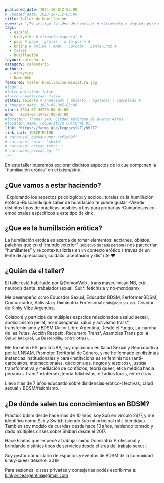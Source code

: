 ```yaml
---
published_date: 2024-10-01Z-03:00
# updated_date: 2023-10-11Z-03:00
title: Taller de Humillación
summary: '¿Te intriga la idea de humillar eróticamente a alguien pero no sabés cómo? Este taller es para todes quienes se interesen en humillar y ser humillades'
tags:
  - español
  - KinkyVibe # etiqueta especial #
  - pago # pago | gratis | a la gorra #
  - Online # online | AMBA | Córdoba | Santa Cruz #
  - taller
  - humillación
layout: calendario
category: calendario
authors:
  - KinkyVibe
  - DemonWeb
featured: taller-humillacion-miniatura.jpg
#logo: 2
#force_unlisted: false
#force_unpublished: false
status: abierto # anunciado | abierto | agotadas | cancelado #
# opening_date: 2023-09-30Z-03:00
start: 2024-07-30T20:00-03:00
end:   2024-07-30T22:00-03:00
#location: Thames 240, Ciudad Autónoma de Buenos Aires
#location_name: Cooperativa Cultural Qi
link: 'https://forms.gle/heqpgxsSkFEyNMJT7'
link_text: INSCRIPCIÓN
# carrousel_background: "#f2a68f"
# carrousel_color: "white"
# carrousel_accent_text: ""
# carrousel_accent_bg: ""
---
```


En este taller buscamos explorar distintos aspectos de lo que componen la “humillación erótica” en el bdsm/kink.

## ¿Qué vamos a estar haciendo?

-Explorando los aspectos psicológicos y socioculturales de la humillación erótica
-Buscando qué sabor de humillación te puede gustar
-Viendo distintos tipos de prácticas posibles y tips para probarlas
-Cuidados psico-emocionales específicos a este tipo de kink

## ¿Qué es la humillación erótica?

La humillación erótica es acerca de tomar elementos: acciones, objetos, palabras que en el “mundo exterior” <small>(subjetivo de cada persona)</small> nos parecerían “humillantes” y re contextualizrlas en un contexto erótico a través de un lente de apreciación, cuidado, aceptación y disfrute ♥️

## ¿Quién da el taller?

El taller está habilitado por @DemonWeb , trans masculinidad NB, cuir, neurodisidente, trabajador sexual, Sub\*, fetichista y no-monógamx

Me desempeño como Educador Sexual, Educador BDSM, Performer BDSM, Comunicador, Activista y Dominatrix Profesional <small>(trabajador sexual)</small>.
Creador de Kinky Vibe Argentina.

Colaboré y participé de múltiples espacios relacionados a salud sexual, abolicionismo penal, no-monogamia, salud y activismo trans\*, transfeminismo y BDSM (Amor Libre Argentina, Desde el Fuego, La marcha de las Putas, Acción Respeto, Recursero Trans\*, Asamblea Trans por la Salud Integral, La Bastardilla, entre otras).

Me formé en ESI por la UBA, soy diplomado en Salud Sexual y Reproductiva por la UNSAM, Promotor Territorial de Género, y me he formado en distintas instancias institucionales y para-institucionales en feminismos (anti-carcelarios, interseccionales, decoloniales, negros y lésbicos), justicia transformativa y mediación de conflictos, teoría queer, ética médica hacia personas Trans\* e Intersex, teoría fetichistas, estudios locos, entre otras.

Llevo más de 7 años educando sobre disidencias erótico-afectivas, salud sexual y BDSM/fetichismo.

## ¿De dónde salen tus conocimientos en BDSM?

Practico bdsm desde hace más de 10 años, soy Sub en vínculo 24/7, y me identifico como Sub y Switch (siendo Sub mi principal rol e identidad). También soy modelo de cuerdas desde hace 10 años, habiendo tomado y dado múltiples clases sobre Shibari desde el 2017.

Hace 6 años que empecé a trabajar como Dominatrix Profesional y brindando distintos tipos de servicios desde el área del trabajo sexual.

Soy gestor comunitario de espacios y eventos de BDSM de la comunidad kinky-queer desde el 2019

Para sesiones, clases privadas y consejerías podés escribirme a: kinkyvibeargentina@gmail.com